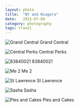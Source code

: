 ```yaml
---
layout: photo
title:  "NY and Niagara"
date:   2015-07-09
category: photography
tags: travel
---
```


![Grand Central](https://googledrive.com/host/0B9DL4N779pZbflhIRVRLLTFvRGFIYUM5SkZOVjdFWnBuanV3QnV2aFRKbUhGSzdRb0JOeGM/grand-central.jpg)
Grand Central

![Central Perks](https://googledrive.com/host/0B9DL4N779pZbflhIRVRLLTFvRGFIYUM5SkZOVjdFWnBuanV3QnV2aFRKbUhGSzdRb0JOeGM/central-perks.jpg)
Central Perks

![83840021](https://googledrive.com/host/0B9DL4N779pZbflhIRVRLLTFvRGFIYUM5SkZOVjdFWnBuanV3QnV2aFRKbUhGSzdRb0JOeGM/83840021.jpg)
83840021

![Me 2](https://googledrive.com/host/0B9DL4N779pZbflhIRVRLLTFvRGFIYUM5SkZOVjdFWnBuanV3QnV2aFRKbUhGSzdRb0JOeGM/me-2.jpg)
Me 2

![St Lawrence](https://googledrive.com/host/0B9DL4N779pZbflhIRVRLLTFvRGFIYUM5SkZOVjdFWnBuanV3QnV2aFRKbUhGSzdRb0JOeGM/st-lawrence.jpg)
St Lawrence

![Sasha](https://googledrive.com/host/0B9DL4N779pZbflhIRVRLLTFvRGFIYUM5SkZOVjdFWnBuanV3QnV2aFRKbUhGSzdRb0JOeGM/sasha.jpg)
Sasha

![Pies and Cakes](https://googledrive.com/host/0B9DL4N779pZbflhIRVRLLTFvRGFIYUM5SkZOVjdFWnBuanV3QnV2aFRKbUhGSzdRb0JOeGM/pies-and-cakes.jpg)
Pies and Cakes
